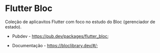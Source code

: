 # Flutter Bloc

Coleção de aplicavitos Flutter com foco no estudo do Bloc (gerenciador de estado).

- Pubdev - https://pub.dev/packages/flutter_bloc;

- Documentação - https://bloclibrary.dev/#/;
